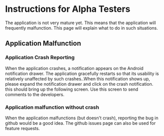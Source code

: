 # Instructions for Alpha Testers

The application is not very mature yet. This means that the application will frequently malfunction.
This page will explain what to do in such situations.

## Application Malfunction

### Application Crash Reporting

When the application crashes, a notification appears on the Android notification drawer. The application gracefully restarts so that its usability is relatively unaffected by such crashes..When this notification shows up, please expand the notification drawer and click on the crash notification. this should bring up the following screen. Use this screen to send comments to the developers.

### Application malfunction without crash

When the application malfunctions (but doesn't crash), reporting the bug in github would be a good idea. The github issues page can also be used for feature requests.